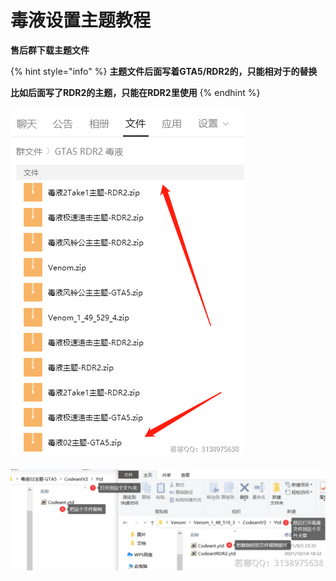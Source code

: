 # 毒液设置主题教程

**售后群下载主题文件**

{% hint style="info" %}
**主题文件后面写着GTA5/RDR2的，只能相对于的替换**

**比如后面写了RDR2的主题，只能在RDR2里使用**
{% endhint %}

![](<../../.gitbook/assets/image (51).png>)

![](<../../.gitbook/assets/image (14).png>)
